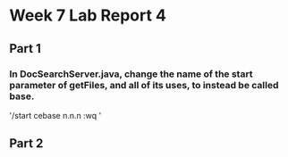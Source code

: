 # Week 7 Lab Report 4
## Part 1
### In DocSearchServer.java, change the name of the start parameter of getFiles, and all of its uses, to instead be called base.
'/start <Enter> cebase <Esc> n.n.n :wq <Enter>'
## Part 2